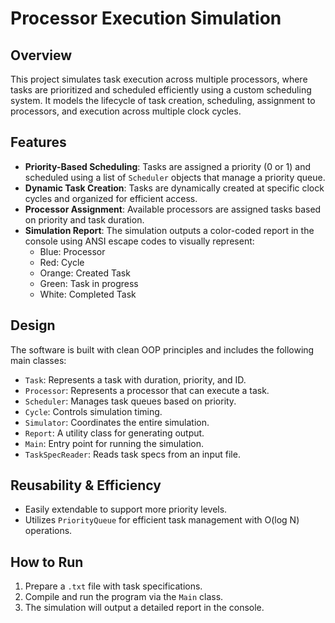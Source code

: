 # Processor Execution Simulation

## Overview

This project simulates task execution across multiple processors, where tasks are prioritized and scheduled efficiently using a custom scheduling system. It models the lifecycle of task creation, scheduling, assignment to processors, and execution across multiple clock cycles.

## Features

- **Priority-Based Scheduling**: Tasks are assigned a priority (0 or 1) and scheduled using a list of `Scheduler` objects that manage a priority queue.
- **Dynamic Task Creation**: Tasks are dynamically created at specific clock cycles and organized for efficient access.
- **Processor Assignment**: Available processors are assigned tasks based on priority and task duration.
- **Simulation Report**: The simulation outputs a color-coded report in the console using ANSI escape codes to visually represent:
  - Blue: Processor
  - Red: Cycle
  - Orange: Created Task
  - Green: Task in progress
  - White: Completed Task

## Design

The software is built with clean OOP principles and includes the following main classes:

- `Task`: Represents a task with duration, priority, and ID.
- `Processor`: Represents a processor that can execute a task.
- `Scheduler`: Manages task queues based on priority.
- `Cycle`: Controls simulation timing.
- `Simulator`: Coordinates the entire simulation.
- `Report`: A utility class for generating output.
- `Main`: Entry point for running the simulation.
- `TaskSpecReader`: Reads task specs from an input file.

## Reusability & Efficiency

- Easily extendable to support more priority levels.
- Utilizes `PriorityQueue` for efficient task management with O(log N) operations.

## How to Run

1. Prepare a `.txt` file with task specifications.
2. Compile and run the program via the `Main` class.
3. The simulation will output a detailed report in the console.

